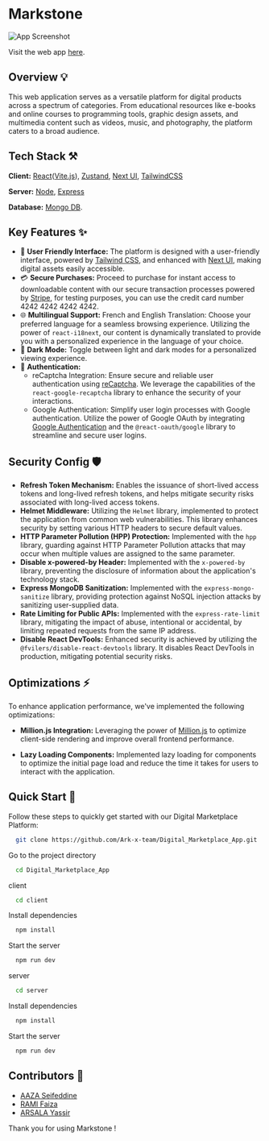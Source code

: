 # Markstone

![App Screenshot](https://github.com/Ark-x-team/Digital_Marketplace_App/assets/102709884/753df85a-6ba5-4e73-8ca7-6f81c5541ffc)

Visit the web app [here](https://markstone.onrender.com/).

## Overview 💡

This web application serves as a versatile platform for digital products across a spectrum of categories. From educational resources like e-books and online courses to programming tools, graphic design assets, and multimedia content such as videos, music, and photography, the platform caters to a broad audience.

## Tech Stack ⚒️

**Client:** [React](https://react.dev/)([Vite.js](https://vitejs.dev/)), [Zustand](https://zustand-demo.pmnd.rs/), [Next UI](/), [TailwindCSS](https://tailwindcss.com/)

**Server:** [Node](https://nodejs.org/en/), [Express](https://expressjs.com/)

**Database:** [Mongo DB](https://www.mongodb.com/).

## Key Features ✨

- 🎨 **User Friendly Interface:** The platform is designed with a user-friendly interface, powered by [Tailwind CSS](https://tailwindcss.com/), and enhanced with [Next UI](https://nextui.org/), making digital assets easily accessible.
- 💳 **Secure Purchases:** Proceed to purchase for instant access to downloadable content with our secure transaction processes powered by [Stripe](https://stripe.com/), for testing purposes, you can use the credit card number 4242 4242 4242 4242.
- 🌐 **Multilingual Support:** French and English Translation: Choose your preferred language for a seamless browsing experience. Utilizing the power of `react-i18next`, our content is dynamically translated to provide you with a personalized experience in the language of your choice.
- 🌙 **Dark Mode:** Toggle between light and dark modes for a personalized viewing experience.
- 🔐 **Authentication:**
  - reCaptcha Integration: Ensure secure and reliable user authentication using [reCaptcha](https://www.google.com/recaptcha/about/). We leverage the capabilities of the `react-google-recaptcha` library to enhance the security of your interactions.
  - Google Authentication: Simplify user login processes with Google authentication. Utilize the power of Google OAuth by integrating [Google Authentication](URL_HERE) and the `@react-oauth/google` library to streamline and secure user logins.

## Security Config 🛡️

- **Refresh Token Mechanism:** Enables the issuance of short-lived access tokens and long-lived refresh tokens, and helps mitigate security risks associated with long-lived access tokens.
- **Helmet Middleware:** Utilizing the `Helmet` library, implemented to protect the application from common web vulnerabilities. This library enhances security by setting various HTTP headers to secure default values.
- **HTTP Parameter Pollution (HPP) Protection:** Implemented with the `hpp` library, guarding against HTTP Parameter Pollution attacks that may occur when multiple values are assigned to the same parameter.
- **Disable x-powered-by Header:** Implemented with the `x-powered-by` library, preventing the disclosure of information about the application's technology stack.
- **Express MongoDB Sanitization:** Implemented with the `express-mongo-sanitize` library, providing protection against NoSQL injection attacks by sanitizing user-supplied data.
- **Rate Limiting for Public APIs:** Implemented with the `express-rate-limit` library, mitigating the impact of abuse, intentional or accidental, by limiting repeated requests from the same IP address.
- **Disable React DevTools:** Enhanced security is achieved by utilizing the `@fvilers/disable-react-devtools` library. It disables React DevTools in production, mitigating potential security risks.

## Optimizations ⚡️

To enhance application performance, we've implemented the following optimizations:

- **Million.js Integration:** Leveraging the power of [Million.js](https://million.dev) to optimize client-side rendering and improve overall frontend performance.

- **Lazy Loading Components:** Implemented lazy loading for components to optimize the initial page load and reduce the time it takes for users to interact with the application.

## Quick Start 🚀

Follow these steps to quickly get started with our Digital Marketplace Platform:

```bash
  git clone https://github.com/Ark-x-team/Digital_Marketplace_App.git
```

Go to the project directory

```bash
  cd Digital_Marketplace_App
```

client 

```bash
  cd client
```

Install dependencies

```bash
  npm install
```

Start the server

```bash
  npm run dev
```

server 

```bash
  cd server
```

Install dependencies

```bash
  npm install
```

Start the server

```bash
  npm run dev
```


## Contributors 🤝

- [AAZA Seifeddine](https://github.com/seifaaza/)
- [RAMI Faiza](https://github.com/faizaRami/)
- [ARSALA Yassir](https://github.com/BHV-C/)

Thank you for using Markstone !

